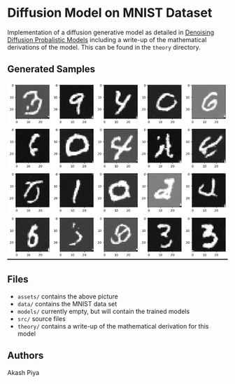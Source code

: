 
# Diffusion Model on MNIST Dataset

Implementation of a diffusion generative model as detailed in [Denoising Diffusion Probalistic Models](https://arxiv.org/pdf/2006.11239) including a write-up of the mathematical derivations of the model. This can be found in the `theory` directory.

## Generated Samples

![20 Generated Digits. These don't exist!](assets/samples.png)

## Files

- `assets/` contains the above picture
- `data/` contains the MNIST data set
- `models/` currently empty, but will contain the trained models
- `src/` source files
- `theory/` contains a write-up of the mathematical derivation for this model

## Authors

Akash Piya
